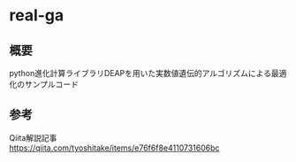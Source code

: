 # real-ga
## 概要
python進化計算ライブラリDEAPを用いた実数値遺伝的アルゴリズムによる最適化のサンプルコード

## 参考
Qiita解説記事 <br>
https://qiita.com/tyoshitake/items/e76f6f8e4110731606bc
